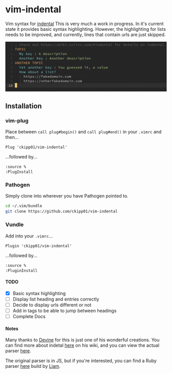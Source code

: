 # vim-indental

Vim syntax for [indental](https://wiki.xxiivv.com/#indental)
This is very much a work in progress. In it's current state it provides basic syntax
highlighting. However, the highlighting for lists needs to be improved, and currently,
lines that contain urls are just skipped.

<p align="center"><img src="media/indetal.png"/></p>

## Installation

### vim-plug
Place between `call plug#begin()` and `call plug#end()` in your `.vimrc` and then...
```vim
Plug 'ckipp01/vim-indental'
```
...followed by...
```vim
:source %
:PlugInstall
```

### Pathogen
Simply clone into wherever you have Pathogen pointed to.
```sh
cd ~/.vim/bundle
git clone https://github.com/ckipp01/vim-indental
```

### Vundle
Add into your `.vimrc`...
```vim
Plugin 'ckipp01/vim-indental'
```
...followed by...
```vim
:source %
:PluginInstall
```

#### TODO
- [x] Basic syntax highlighting
- [ ] Display list heading and entries correctly
- [ ] Decide to display urls different or not
- [ ] Add in tags to be able to jump between headings
- [ ] Complete Docs

#### Notes
Many thanks to [Devine](https://wiki.xxiivv.com/#home) for this is just one of his wonderful creations.
You can find more about indetal [here](https://wiki.xxiivv.com/#indental) on his wiki,
and you can view the actual parser [here](https://github.com/XXIIVV/Oscean/blob/master/scripts/lib/indental.js).

The original parser is in JS, but if you're interested, you can find a Ruby parser [here](https://github.com/slisne/nodaire) build by [Liam](https://liamcooke.com/).
